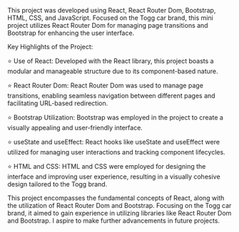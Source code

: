 This project was developed using React, React Router Dom, Bootstrap, HTML, CSS, and JavaScript. Focused on the Togg car brand, this mini project utilizes React Router Dom for managing page transitions and Bootstrap for enhancing the user interface.

Key Highlights of the Project:

⭐ Use of React: Developed with the React library, this project boasts a modular and manageable structure due to its component-based nature.

⭐ React Router Dom: React Router Dom was used to manage page transitions, enabling seamless navigation between different pages and facilitating URL-based redirection.

⭐ Bootstrap Utilization: Bootstrap was employed in the project to create a visually appealing and user-friendly interface.

⭐ useState and useEffect: React hooks like useState and useEffect were utilized for managing user interactions and tracking component lifecycles.

⭐ HTML and CSS: HTML and CSS were employed for designing the interface and improving user experience, resulting in a visually cohesive design tailored to the Togg brand.

This project encompasses the fundamental concepts of React, along with the utilization of React Router Dom and Bootstrap. Focusing on the Togg car brand, it aimed to gain experience in utilizing libraries like React Router Dom and Bootstrap. I aspire to make further advancements in future projects. 
